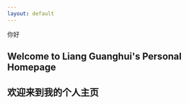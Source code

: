 ```yaml
---
layout: default
---
```

<nav>你好</nav>

## Welcome to Liang Guanghui's Personal Homepage

## 欢迎来到我的个人主页

